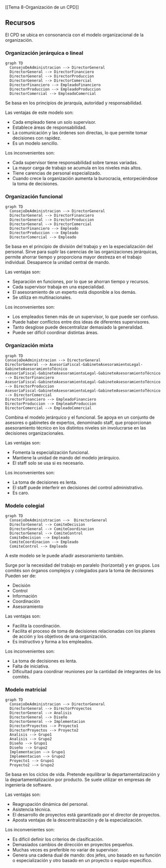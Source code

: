 [[Tema 8-Organización de un CPD]]

## Recursos
El CPD se ubica en consonancia con el modelo organizacional de la organización.

### Organización jerárquica o lineal
```mermaid
graph TD
  ConsejoDeAdministracion --> DirectorGeneral
  DirectorGeneral --> DirectorFinanciero
  DirectorGeneral --> DirectorProduccion
  DirectorGeneral --> DirectorComercial
  DirectorFinanciero --> EmpleadoFinanciero
  DirectorProduccion --> EmpleadoProduccion
  DirectorComercial --> EmpleadoComercial
```

Se basa en los principios de jerarquía, autoridad y responsabilidad. 

Las ventajas de este modelo son:
+ Cada empleado tiene un solo supervisor.
+ Establece áreas de responsabilidad.
+ La comunicación y las órdenes son directas, lo que permite tomar decisiones con rapidez.
+ Es un modelo sencillo.

Los inconvenientes son:
+ Cada supervisor tiene responsabilidad sobre tareas variadas.
+ La mayor carga de trabajo se acumula en los niveles más altos.
+ Tiene carencias de personal especializado.
+ Cuando crece la organización aumenta la burocracia, entorpeciéndose la toma de decisiones.

### Organización funcional
```mermaid
graph TD
  ConsejoDeAdministracion --> DirectorGeneral
  DirectorGeneral --> DirectorFinanciero
  DirectorGeneral --> DirectorProduccion
  DirectorGeneral --> DirectorComercial
  DirectorFinanciero --> Empleado
  DirectorProduccion --> Empleado
  DirectorComercial --> Empleado
```


Se basa en el principio de división del trabajo y en la especialización del personal. Sirve para suplir las carencias de las organizaciones jerárquicas, permite ahorrar tiempo y proporciona mayor destreza en el trabajo individual. Desaparece la unidad central de mando.

Las ventajas son:
+ Separación en funciones, por lo que se ahorran tiempo y recursos.
+ Cada supervisor trabaja en una especialidad.
+ El asesoramiento de un experto está disponible a los demás.
+ Se utiliza en multinacionales.

Los inconvenientes son:
+ Los empleados tienen más de un supervisor, lo que puede ser confuso.
+ Puede haber conflictos entre dos ideas de diferentes supervisores.
+ Tanto desglose puede descentralizar demasiado la generalidad.
+ Puede ser difícil coordinar distintas áreas.

### Organización mixta
```mermaid
graph TD
ConsejoDeAdministracion --> DirectorGeneral
DirectorGeneral --> AsesoríaFiscal-GabineteAsesoramientoLegal-GabineteAsesoramientoTécnico
AsesoríaFiscal-GabineteAsesoramientoLegal-GabineteAsesoramientoTécnico --> DirectorFinanciero 
AsesoríaFiscal-GabineteAsesoramientoLegal-GabineteAsesoramientoTécnico --> DirectorProduccion 
AsesoríaFiscal-GabineteAsesoramientoLegal-GabineteAsesoramientoTécnico --> DirectorComercial
DirectorFinanciero --> EmpleadoFinanciero 
DirectorProduccion --> EmpleadoProduccion 
DirectorComercial --> EmpleadoComercial
```

Combina el modelo jerárquico y el funcional. Se apoya en un conjunto de asesores o gabinetes de expertos, denominado staff, que proporcionan asesoramiento técnico en los distintos niveles sin involucrarse en las decisiones organizacionales.

Las ventajas son:
+ Fomenta la especialización funcional.
+ Mantiene la unidad de mando del modelo jerárquico.
+ El staff solo se usa si es necesario.

Los inconvenientes son:
+ La toma de decisiones es lenta.
+ El staff puede interferir en decisiones del control administrativo.
+ Es caro.

### Modelo colegial
```mermaid
graph TD
  ConsejoDeAdministracion -->  DirectorGeneral
  DirectorGeneral --> ComiteDecision
  DirectorGeneral --> ComiteCoordinacion
  DirectorGeneral --> ComiteControl
  ComiteDecision --> Empleado
  ComiteCoordinacion --> Empleado
  ComiteControl --> Empleado
```
A este modelo se le puede añadir asesoramiento también.

Surge por la necesidad del trabajo en paralelo (horizontal) y en grupos. Los comités son órganos complejos y colegiados para la toma de decisiones Pueden ser de:
+ Decisión
+ Control
+ Información
+ Coordinación
+ Asesoramiento

Las ventajas son:
+ Facilita la coordinación.
+ Facilita el proceso de toma de decisiones relacionadas con los planes de acción y los objetivos de una organización.
+ Es instructivo y forma a los empleados.

Los inconvenientes son:
+ La toma de decisiones es lenta.
+ Falta de iniciativa.
+ Dificultad para coordinar reuniones por la cantidad de integrantes de los comités.

### Modelo matricial
```mermaid
graph TD
  ConsejoDeAdministracion --> DirectorGeneral
  DirectorGeneral --> DirectorProyectos
  DirectorGeneral --> Analisis
  DirectorGeneral --> Diseño
  DirectorGeneral --> Implementacion
  DirectorProyectos --> Proyecto1
  DirectorProyectos --> Proyecto2
  Analisis --> Grupo1
  Analisis --> Grupo2
  Diseño --> Grupo1
  Diseño --> Grupo2
  Implementacion --> Grupo1
  Implementacion --> Grupo2
  Proyecto1 --> Grupo1
  Proyecto2 --> Grupo2
```

Se basa en los ciclos de vida. Pretende equilibrar la departamentalización y la departamentalización por producto. Se suele utilizar en empresas de ingeniería de software.

Las ventajas son:
+ Reagrupación dinámica del personal.
+ Asistencia técnica.
+ El desarrollo de proyectos está garantizado por el director de proyectos.
+ Aposta ventajas de la descentralización y de la especialización.

Los inconvenientes son:
+ Es difícil definir los criterios de clasificación.
+ Demasiados cambios de dirección en proyectos pequeños.
+ Muchas veces es preferible no variar de supervisor.
+ Genera una cadena dual de mando: dos jefes, uno basado en su función o especialización y otro basado en un proyecto o equipo específico.